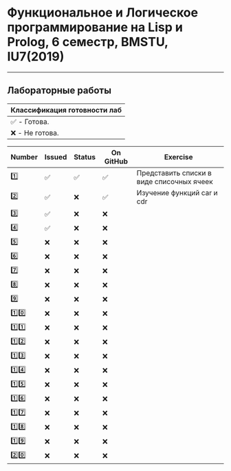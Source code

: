 # Функциональное и Логическое программирование на Lisp и Prolog, 6 семестр, BMSTU, IU7(2019)
---
<h2>Лабораторные работы</h2>

| Классификация готовности лаб |
|---|
| :white_check_mark: - Готова. |
| :x: - Не готова. |

| Number | Issued | Status | On GitHub | Exercise |
|------|---|------|----------|---|
| :one: | :white_check_mark: | :white_check_mark: | :white_check_mark: | Представить списки в виде списочных ячеек |
| :two: | :white_check_mark: | :x: | :white_check_mark: | Изучение функций car и cdr |
| :three: | :white_check_mark: | :x: | :x: | |
| :four: | :white_check_mark: | :x: | :x: | |
| :five: | :x: | :x: | :x: | |
| :six: | :x: | :x: | :x: | |
| :seven: | :x: | :x: | :x: | |
| :eight: | :x: | :x: | :x: | |
| :nine: | :x: | :x: | :x: | |
| :one::zero: | :x: | :x: | :x: | |
| :one::one: | :x: | :x: | :x: | |
| :one::two: | :x: | :x: | :x: | |
| :one::three: | :x: | :x: | :x: | |
| :one::four: | :x: | :x: | :x: | |
| :one::five: | :x: | :x: | :x: | |
| :one::six: | :x: | :x: | :x: | |
| :one::seven: | :x: | :x: | :x: | |
| :one::eight: | :x: | :x: | :x: | |
| :one::nine: | :x: | :x: | :x: | |
| :two::zero: | :x: | :x: | :x: | |
